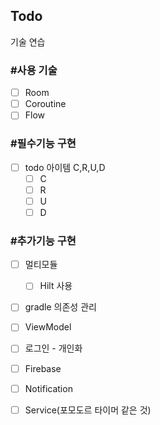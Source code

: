 ## Todo

<p>기술 연습</p>

### #사용 기술
- [ ] Room
- [ ] Coroutine
- [ ] Flow

### #필수기능 구현
- [ ] todo 아이템 C,R,U,D
  - [ ]  C
  - [ ]  R
  - [ ]  U
  - [ ]  D

### #추가기능 구현
- [ ] 멀티모듈
  - [ ] Hilt 사용
- [ ] gradle 의존성 관리
- [ ] ViewModel
- [ ] 로그인 - 개인화
- [ ] Firebase
- [ ] Notification
- [ ] Service(포모도르 타이머 같은 것)

